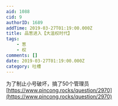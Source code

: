```yaml
---
aid: 1088
cid: 9
authorID: 1689
addTime: 2019-03-27T01:19:00.000Z
title: 品葱进入【大滥权时代】
tags:
    - 葱
    - 权
comments: []
date: 2019-03-27T01:19:00.000Z
category: 吐槽
---
```


为了制止小号破坏，搞了50个管理员  
[https://www.pincong.rocks/question/2970](https://www.pincong.rocks/question/2970)
